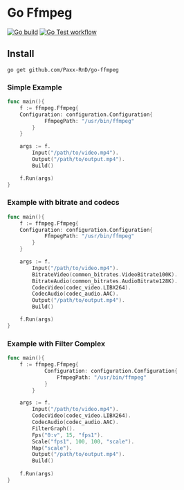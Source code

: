 # Go Ffmpeg

[![Go build](https://github.com/Paxx-RnD/go-ffmpeg/actions/workflows/go-build.yml/badge.svg)](https://github.com/Paxx-RnD/go-ffmpeg/actions/workflows/go-build.yml)
[![Go Test workflow](https://github.com/Paxx-RnD/go-ffmpeg/actions/workflows/go-test.yml/badge.svg)](https://github.com/Paxx-RnD/go-ffmpeg/actions/workflows/go-test.yml)

## Install
```
go get github.com/Paxx-RnD/go-ffmpeg
```

### Simple Example 
```go
func main(){
    f := ffmpeg.Ffmpeg{
    Configuration: configuration.Configuration{
            FfmpegPath: "/usr/bin/ffmpeg"
        }
    }

    args := f.
        Input("/path/to/video.mp4").
        Output("/path/to/output.mp4").
        Build()

    f.Run(args)
}
```
### Example with bitrate and codecs
```go
func main(){
    f := ffmpeg.Ffmpeg{
    Configuration: configuration.Configuration{
            FfmpegPath: "/usr/bin/ffmpeg"
        }
    }

    args := f.
        Input("/path/to/video.mp4").
        BitrateVideo(common_bitrates.VideoBitrate100K).
        BitrateAudio(common_bitrates.AudioBitrate128K).
        CodecVideo(codec_video.LIBX264).
        CodecAudio(codec_audio.AAC).
        Output("/path/to/output.mp4").
        Build()

    f.Run(args)
}
```
### Example with Filter Complex
```go
func main(){
    f := ffmpeg.Ffmpeg{
            Configuration: configuration.Configuration{
                FfmpegPath: "/usr/bin/ffmpeg"
            }
        }

    args := f.
        Input("/path/to/video.mp4").
        CodecVideo(codec_video.LIBX264).
        CodecAudio(codec_audio.AAC).
        FilterGraph().
        Fps("0:v", 15, "fps1").
        Scale("fps1", 100, 100, "scale").
        Map("scale").
        Output("/path/to/output.mp4").
        Build()
        
    f.Run(args)
}
```
